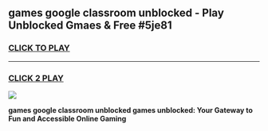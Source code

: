 
## games google classroom unblocked - Play Unblocked Gmaes & Free #5je81
<h3>
<a href="https://premium.freeplayer.one?title=games_google_classroom_unblocked&ref=03M">CLICK TO PLAY</a></h3>
<hr>

<h3>
<a href="https://premium.freeplayer.one?title=games_google_classroom_unblocked&ref=03M">CLICK 2 PLAY</a>
  
</h3>

<a href="https://premium.freeplayer.one?title=games_google_classroom_unblocked&ref=03M"><img src="https://clearcache.store/games.png"></a>


**games google classroom unblocked games unblocked: Your Gateway to Fun and Accessible Online Gaming**
